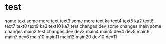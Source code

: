 # test
some text
some more text
text3
some more text ka
text4
text5
ka2
text6
text7
text8
text9
ka3
text10
ka7
test changes dev
some changes main
some changes main2
test changes dev
dev3
main4
main5
dev4
dev5
main6
main7
dev6
main10
main11
main12
main20
dev10
dev11